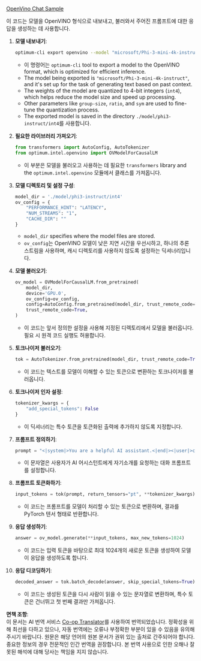 <!--
CO_OP_TRANSLATOR_METADATA:
{
  "original_hash": "a2a54312eea82ac654fb0f6d39b1f772",
  "translation_date": "2025-05-08T05:42:48+00:00",
  "source_file": "md/02.Application/01.TextAndChat/Phi3/E2E_OpenVino_Chat.md",
  "language_code": "ko"
}
-->
[OpenVino Chat Sample](../../../../../../code/06.E2E/E2E_OpenVino_Chat_Phi3-instruct.ipynb)

이 코드는 모델을 OpenVINO 형식으로 내보내고, 불러와서 주어진 프롬프트에 대한 응답을 생성하는 데 사용합니다.

1. **모델 내보내기**:
   ```bash
   optimum-cli export openvino --model "microsoft/Phi-3-mini-4k-instruct" --task text-generation-with-past --weight-format int4 --group-size 128 --ratio 0.6 --sym --trust-remote-code ./model/phi3-instruct/int4
   ```
   - 이 명령어는 `optimum-cli` tool to export a model to the OpenVINO format, which is optimized for efficient inference.
   - The model being exported is `"microsoft/Phi-3-mini-4k-instruct"`, and it's set up for the task of generating text based on past context.
   - The weights of the model are quantized to 4-bit integers (`int4`), which helps reduce the model size and speed up processing.
   - Other parameters like `group-size`, `ratio`, and `sym` are used to fine-tune the quantization process.
   - The exported model is saved in the directory `./model/phi3-instruct/int4`를 사용합니다.

2. **필요한 라이브러리 가져오기**:
   ```python
   from transformers import AutoConfig, AutoTokenizer
   from optimum.intel.openvino import OVModelForCausalLM
   ```
   - 이 부분은 모델을 불러오고 사용하는 데 필요한 `transformers` library and the `optimum.intel.openvino` 모듈에서 클래스를 가져옵니다.

3. **모델 디렉토리 및 설정 구성**:
   ```python
   model_dir = './model/phi3-instruct/int4'
   ov_config = {
       "PERFORMANCE_HINT": "LATENCY",
       "NUM_STREAMS": "1",
       "CACHE_DIR": ""
   }
   ```
   - `model_dir` specifies where the model files are stored.
   - `ov_config`는 OpenVINO 모델이 낮은 지연 시간을 우선시하고, 하나의 추론 스트림을 사용하며, 캐시 디렉토리를 사용하지 않도록 설정하는 딕셔너리입니다.

4. **모델 불러오기**:
   ```python
   ov_model = OVModelForCausalLM.from_pretrained(
       model_dir,
       device='GPU.0',
       ov_config=ov_config,
       config=AutoConfig.from_pretrained(model_dir, trust_remote_code=True),
       trust_remote_code=True,
   )
   ```
   - 이 코드는 앞서 정의한 설정을 사용해 지정된 디렉토리에서 모델을 불러옵니다. 필요 시 원격 코드 실행도 허용합니다.

5. **토크나이저 불러오기**:
   ```python
   tok = AutoTokenizer.from_pretrained(model_dir, trust_remote_code=True)
   ```
   - 이 코드는 텍스트를 모델이 이해할 수 있는 토큰으로 변환하는 토크나이저를 불러옵니다.

6. **토크나이저 인자 설정**:
   ```python
   tokenizer_kwargs = {
       "add_special_tokens": False
   }
   ```
   - 이 딕셔너리는 특수 토큰을 토큰화된 출력에 추가하지 않도록 지정합니다.

7. **프롬프트 정의하기**:
   ```python
   prompt = "<|system|>You are a helpful AI assistant.<|end|><|user|>can you introduce yourself?<|end|><|assistant|>"
   ```
   - 이 문자열은 사용자가 AI 어시스턴트에게 자기소개를 요청하는 대화 프롬프트를 설정합니다.

8. **프롬프트 토큰화하기**:
   ```python
   input_tokens = tok(prompt, return_tensors="pt", **tokenizer_kwargs)
   ```
   - 이 코드는 프롬프트를 모델이 처리할 수 있는 토큰으로 변환하며, 결과를 PyTorch 텐서 형태로 반환합니다.

9. **응답 생성하기**:
   ```python
   answer = ov_model.generate(**input_tokens, max_new_tokens=1024)
   ```
   - 이 코드는 입력 토큰을 바탕으로 최대 1024개의 새로운 토큰을 생성하여 모델이 응답을 생성하도록 합니다.

10. **응답 디코딩하기**:
    ```python
    decoded_answer = tok.batch_decode(answer, skip_special_tokens=True)[0]
    ```
    - 이 코드는 생성된 토큰을 다시 사람이 읽을 수 있는 문자열로 변환하며, 특수 토큰은 건너뛰고 첫 번째 결과만 가져옵니다.

**면책 조항**:  
이 문서는 AI 번역 서비스 [Co-op Translator](https://github.com/Azure/co-op-translator)를 사용하여 번역되었습니다. 정확성을 위해 최선을 다하고 있으나, 자동 번역에는 오류나 부정확한 부분이 있을 수 있음을 유의해 주시기 바랍니다. 원문은 해당 언어의 원본 문서가 권위 있는 출처로 간주되어야 합니다. 중요한 정보의 경우 전문적인 인간 번역을 권장합니다. 본 번역 사용으로 인한 오해나 잘못된 해석에 대해 당사는 책임을 지지 않습니다.